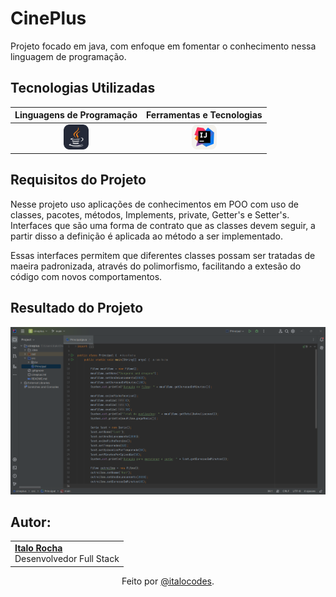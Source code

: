 # CinePlus

Projeto focado em java, com enfoque em fomentar o conhecimento nessa linguagem de programação.

## Tecnologias Utilizadas

| Linguagens de Programação | Ferramentas e Tecnologias |
| :-----------------: | :-----------------------: |
| <img height="40" src="https://github.com/rhayssakramer/rhayssakramer/blob/main/assets/icon/Java-Dark.svg"> | <img height="40" src="https://github.com/rhayssakramer/rhayssakramer/blob/main/assets/icon/Idea-Light.svg"> |


## Requisitos do Projeto
Nesse projeto uso aplicações de conhecimentos em POO com uso de classes, pacotes, métodos, Implements, private, Getter's e Setter's. Interfaces que são uma forma de contrato que as classes devem seguir, a partir disso a definição é aplicada ao método a ser implementado. 

Essas interfaces permitem que diferentes classes possam ser tratadas de maeira padronizada, através do polimorfismo, facilitando a extesão do código com novos comportamentos.

## Resultado do Projeto

<img src="https://github.com/ItaloRochaj/cineplus/blob/main/resultado-projeto.png">

## Autor:
<table>
  <tr>
    <td align="left">
      <a href="https://github.com/italorochaj">
        <span><b>Italo Rocha</b></span>
      </a>
      <br>
      <span>Desenvolvedor Full Stack</span>
    </td>
  </tr>
</table>

<div align="center">Feito por <a href="https://github.com/italorochaj">@italocodes</a>.</div>
